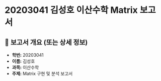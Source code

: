 # 20203041 김성호 이산수학 Matrix 보고서

## 📝 보고서 개요 (또는 상세 정보)

* **학번:** 20203041
* **이름:** 김성호
* **과목:** 이산수학 
* **주제:** Matrix 구현 및 분석 보고서

